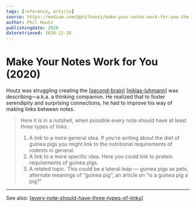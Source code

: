 ```yaml
---
tags: [reference, article]
source: https://medium.com/@philhoutz/make-your-notes-work-for-you-the-secret-sauce-of-zettelkasten-cb901a3cce00
author: Phil Houtz
publishingdate: 2020
dateretrieved: 2020-12-10
---
```


# Make Your Notes Work for You (2020)

Houtz was struggling creating the [[second-brain]] [[niklas-luhmann]] was describing—a.k.a. a thinking companion. He realized that to foster serendipity and surprising connections, he had to improve his way of making links between notes. 

> Here it is in a nutshell, when possible every note should have at least three types of links. 
>
> 1. A link to a more general idea. If you’re writing about the diet of guinea pigs you might link to the nutritional requirements of rodents in general.
> 2. A link to a more specific idea. Here you could link to protein requirements of guinea pigs.
> 3. A related topic. This could be a lateral leap — guinea pigs as pets, alternate meanings of “guinea pig”, an article on “is a guinea pig a pig?”

---
See also: [[every-note-should-have-three-types-of-links]]

[//begin]: # "Autogenerated link references for markdown compatibility"
[second-brain]: ../3-literature/second-brain "Second Brain"
[niklas-luhmann]: ../6-people/niklas-luhmann "Niklas Luhmann"
[every-note-should-have-three-types-of-links]: ../3-literature/every-note-should-have-three-types-of-links "Every Note Should Have Three Types of Links"
[//end]: # "Autogenerated link references"